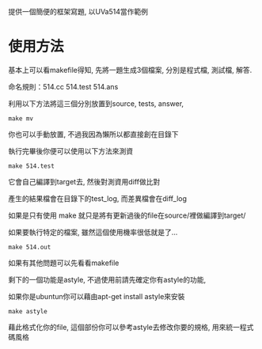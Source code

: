 提供一個簡便的框架寫題, 以UVa514當作範例

# 使用方法
基本上可以看makefile得知, 先將一題生成3個檔案, 分別是程式檔, 測試檔, 解答.

命名規則：514.cc 514.test 514.ans

利用以下方法將這三個分別放置到source, tests, answer,

    make mv

你也可以手動放置, 不過我因為懶所以都直接創在目錄下
    
執行完畢後你便可以使用以下方法來測資

    make 514.test

它會自己編譯到target去, 然後對測資用diff做比對

產生的結果檔會在目錄下的test_log, 而差異檔會在diff_log

如果是只有使用 make 就只是將有更新過後的file在source/裡做編譯到target/

如果要執行特定的檔案, 雖然這個使用機率很低就是了...

    make 514.out
    
如果有其他問題可以先看看makefile

剩下的一個功能是astyle, 不過使用前請先確定你有astyle的功能,

如果你是ubuntun你可以藉由apt-get install astyle來安裝

    make astyle

藉此格式化你的file, 這個部份你可以參考astyle去修改你要的規格, 用來統一程式碼風格